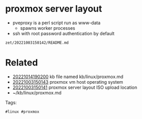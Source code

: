 # proxmox server layout
- pveproxy is a perl script run as www-data
  - spawns worker processes
- ssh with root password authentication by default

` zet/20221003150142/README.md `

# Related

- [20221014190200](/zet/20221014190200/README.md) kb file named kb/linux/proxmox.md
- [20221003150143](/zet/20221003150143/README.md) proxmox vm host operating system
- [20221003150141](/zet/20221003150141/README.md) proxmox server layout ISO upload location
- ~/kb/linux/proxmox.md

Tags:

    #linux #proxmox 
